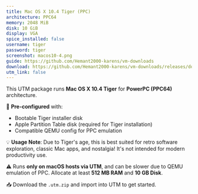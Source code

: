 ```yaml
---
title: Mac OS X 10.4 Tiger (PPC)
architecture: PPC64
memory: 2048 MiB
disk: 10 GiB
display: VGA
spice_installed: false
username: tiger
password: tiger
screenshot: macos10-4.png
guide: https://github.com/Hemant2000-karens/vm-downloads
download: https://github.com/Hemant2000-karens/vm-downloads/releases/download/mac-os-x-10.4/Mac-OS-X-Tiger-10.4.utm.zip
utm_link: false
---
```

This UTM package runs **Mac OS X 10.4 Tiger** for **PowerPC (PPC64)** architecture.

🧰 **Pre-configured** with:
- Bootable Tiger installer disk
- Apple Partition Table disk (required for Tiger installation)
- Compatible QEMU config for PPC emulation

💡 **Usage Note**:
Due to Tiger's age, this is best suited for retro software exploration, classic Mac apps, and nostalgia! It's not intended for modern productivity use.

⚠️ Runs **only on macOS hosts via UTM**, and can be slower due to QEMU emulation of PPC. Allocate at least **512 MB RAM** and **10 GB Disk**.

📥 Download the `.utm.zip` and import into UTM to get started.
